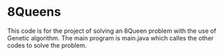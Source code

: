 # 8Queens
This code is for the project of solving an 8Queen problem with the use of Genetic algorithm. The main program is main.java which calles the other codes to solve the problem.
